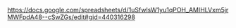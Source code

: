 https://docs.google.com/spreadsheets/d/1uSfwlsW1yu1qPOH_AMIHLVxm5jrMWFpdA48--cSwZGs/edit#gid=440316298